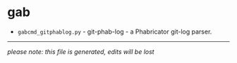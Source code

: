 # gab
* `gabcmd_gitphablog.py` -
git-phab-log  - a Phabricator git-log parser.

-----
*please note: this file is generated, edits will be lost*

